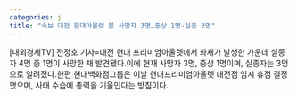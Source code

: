 ```yaml
---
categories: j
title: "속보 대전 현대아울렛 불 사망자 3명…중상 1명·실종 3명"
---
```

[내외경제TV] 전정호 기자=대전 현대 프리미엄아울렛에서 화재가 발생한 가운데 실종자 4명 중 1명이 사망한 채 발견됐다.이에 현재 사망자 3명, 중상 1명이며, 실종자는 3명으로 알려졌다.한편 현대백화점그룹은 이날 현대프리미엄아울렛 대전점 임시 휴점 결정했으며, 사태 수습에 총력을 기울인다는 방침이다.
